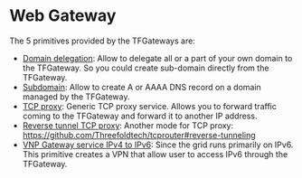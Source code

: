 # Web Gateway

The 5 primitives provided by the TFGateways are:

- [Domain delegation](capacity_domain_delegation): Allow to delegate all or a part of your own domain to the TFGateway. So you could create sub-domain directly from the TFGateway.
- [Subdomain](capacity_subdomain): Allow to create A or AAAA DNS record on a domain managed by the TFGateway.
- [TCP proxy](capacity_tcp_proxy): Generic TCP proxy service. Allows you to forward traffic coming to the TFGateway and forward it to another IP address.
- [Reverse tunnel TCP proxy](capacity_reverse_tcp_proxy): Another mode for TCP proxy: https://github.com/Threefoldtech/tcprouter#reverse-tunneling
- [VNP Gateway service IPv4 to IPv6](capacity_gw4to6): Since the grid runs primarily on IPv6. This primitive creates a VPN that allow user to access IPv6 through the TFGateway.